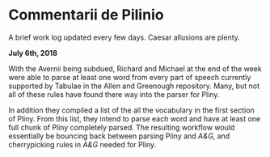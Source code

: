 # Commentarii de Pilinio

A brief work log updated every few days. Caesar allusions are plenty.

**July 6th, 2018**

With the Avernii being subdued, Richard and Michael at the end of the week were able to parse at least one word from every part of speech currently supported by Tabulae in the Allen and Greenough repository. Many, but not all of these rules have found there way into the parser for Pliny.

In addition they compiled a list of the all the vocabulary in the first section of Pliny. From this list, they intend to parse each word and have at least one full chunk of Pliny completely parsed. The resulting workflow would essentially be bouncing back between parsing Pliny and *A&G*, and cherrypicking rules in *A&G* needed for Pliny. 
